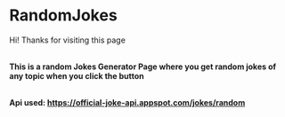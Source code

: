 # RandomJokes

Hi! Thanks for visiting this page <br><br>

<b>This is a random Jokes Generator Page where you get random jokes of any topic when you click the button</b>
<br><br>

<b>Api used: https://official-joke-api.appspot.com/jokes/random</b>
